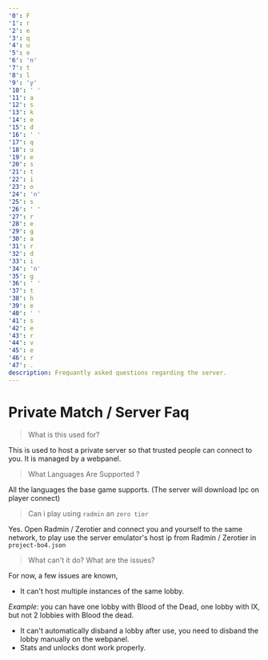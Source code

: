 ```yaml
---
'0': F
'1': r
'2': e
'3': q
'4': u
'5': e
'6': 'n'
'7': t
'8': l
'9': 'y'
'10': ' '
'11': a
'12': s
'13': k
'14': e
'15': d
'16': ' '
'17': q
'18': u
'19': e
'20': s
'21': t
'22': i
'23': o
'24': 'n'
'25': s
'26': ' '
'27': r
'28': e
'29': g
'30': a
'31': r
'32': d
'33': i
'34': 'n'
'35': g
'36': ' '
'37': t
'38': h
'39': e
'40': ' '
'41': s
'42': e
'43': r
'44': v
'45': e
'46': r
'47': .
description: Frequantly asked questions regarding the server.
---
```


# Private Match / Server Faq

> What is this used for?

This is used to host a private server so that trusted people can connect to you. It is managed by a webpanel.

> What Languages Are Supported ?

All the languages the base game supports. (The server will download lpc on player connect)

> Can i play using `radmin` an `zero tier`

Yes. Open Radmin / Zerotier and connect you and yourself to the same network, to play use the server emulator's host ip from Radmin / Zerotier in `project-bo4.json`

> What can't it do? What are the issues?

For now, a few issues are known,

* It can't host multiple instances of the same lobby.

_Example_: you can have one lobby with Blood of the Dead, one lobby with IX, but not 2 lobbies with Blood the dead.

* It can't automatically disband a lobby after use, you need to disband the lobby manually on the webpanel.
* Stats and unlocks dont work properly.

